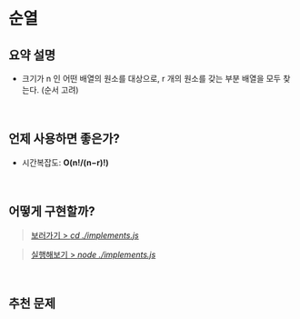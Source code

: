 # 순열

## 요약 설명

- 크기가 n 인 어떤 배열의 원소를 대상으로, r 개의 원소를 갖는 부분 배열을 모두 찾는다. (순서 고려)

<br/>

## 언제 사용하면 좋은가?

- 시간복잡도: **O(n!/(n−r)!)**


<br/>

## 어떻게 구현할까?

> [보러가기 > _cd ./implements.js_](https://github.com/TransparentDeveloper/MOZARAM/blob/main/algorithm/순열/implement.js)

> [실행해보기 > _node ./implements.js_](https://www.typescriptlang.org/play/?#code/PQKgBIOEOC+jYsBQ9TgIYCc1kBrjZALY4GMHAfTrEAY6wAEnAeccB0OgGjE0BwanA4wNBrAUprEADewEN6xAGHqiARcbCAKrsAKLWEB8M+0AnTQDowACgiAcQbCADmsAkHQEo48AGYBXAHYBjAC4BLAPYmwABwCmaALZGLKa3aXo0dNB0wAG94MDAzOwBnCzB7AF4wP3kAGycTAHMLAAsAbkRwqwNlTAAeMABGMAAfariwcsD6JwsjNHsAbQBdfLCI6NiUEyiAdxcwRO788Mjh2IA3KyirCycAEwmwAEEMFABPJRMdeQMrFJSlAxQUqKcdXvDjc297NYMopTWnBxy6KKMAEY7JqhcKFYqfb45CbxRIgvpgpLDMZoeQOIxRbJKDryXH-IEYLo6BFgtAtNomaZggC+BTBBhsmCUaViVk2AAZcmA2eVKdyANT8oKgxHciGLZarNYdKxE-omawmIxOB6iiUrdYyrqbCxoZVUxH44FojFYvxa+4k8JvD5fH7ZMD8yp-QHAy2isBGjBomwOJTutVLDXS2WbK43FUk2nhWl9G1Kdl0boBsmtdpI0YufKx+CzGJJDCbDoAZhoABYaABWLqIPM2NKpGwZJTONweLy2Ey+DA0Co6ILAYBgQCg5GBAKgTgEGBwA5s4BSDoAXGAOiWukmyyvF9XtbnovWnI3m633J4Xt3-AAmftgQcj8fT+eLkt0NdJ0tgaurujF9cdCtv7+Vz9-yfLotzrBsUibFsXCPDsfD8Ghi0va9R0nWcFyXV9f3fRdXwAsBn0XX9cO-LDAKTPDMKA-DAO1IA)

<br/>

## 추천 문제

<br/>